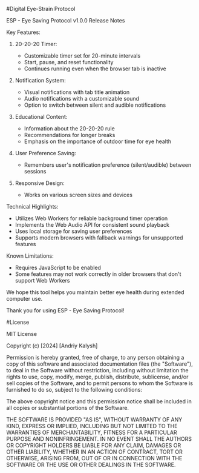 #Digital Eye-Strain Protocol

ESP - Eye Saving Protocol v1.0.0 Release Notes

Key Features:

1. 20-20-20 Timer:
   - Customizable timer set for 20-minute intervals
   - Start, pause, and reset functionality
   - Continues running even when the browser tab is inactive

2. Notification System:
   - Visual notifications with tab title animation
   - Audio notifications with a customizable sound
   - Option to switch between silent and audible notifications

3. Educational Content:
   - Information about the 20-20-20 rule
   - Recommendations for longer breaks
   - Emphasis on the importance of outdoor time for eye health

4. User Preference Saving:
   - Remembers user's notification preference (silent/audible) between sessions

5. Responsive Design:
   - Works on various screen sizes and devices

Technical Highlights:

- Utilizes Web Workers for reliable background timer operation
- Implements the Web Audio API for consistent sound playback
- Uses local storage for saving user preferences
- Supports modern browsers with fallback warnings for unsupported features

Known Limitations:

- Requires JavaScript to be enabled
- Some features may not work correctly in older browsers that don't support Web Workers

We hope this tool helps you maintain better eye health during extended computer use.

Thank you for using ESP - Eye Saving Protocol!

#License

MIT License

Copyright (c) [2024] [Andriy Kalysh]

Permission is hereby granted, free of charge, to any person obtaining a copy
of this software and associated documentation files (the "Software"), to deal
in the Software without restriction, including without limitation the rights
to use, copy, modify, merge, publish, distribute, sublicense, and/or sell
copies of the Software, and to permit persons to whom the Software is
furnished to do so, subject to the following conditions:

The above copyright notice and this permission notice shall be included in all
copies or substantial portions of the Software.

THE SOFTWARE IS PROVIDED "AS IS", WITHOUT WARRANTY OF ANY KIND, EXPRESS OR
IMPLIED, INCLUDING BUT NOT LIMITED TO THE WARRANTIES OF MERCHANTABILITY,
FITNESS FOR A PARTICULAR PURPOSE AND NONINFRINGEMENT. IN NO EVENT SHALL THE
AUTHORS OR COPYRIGHT HOLDERS BE LIABLE FOR ANY CLAIM, DAMAGES OR OTHER
LIABILITY, WHETHER IN AN ACTION OF CONTRACT, TORT OR OTHERWISE, ARISING FROM,
OUT OF OR IN CONNECTION WITH THE SOFTWARE OR THE USE OR OTHER DEALINGS IN THE
SOFTWARE.